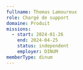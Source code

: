 ```yaml
---
fullname: Thomas Lamoureux
role: Chargé de support
domaine: Produit
missions:
  - start: 2024-01-26
    end: 2024-04-25
    status: independent
    employer: DINUM
memberType: dinum
---
```

